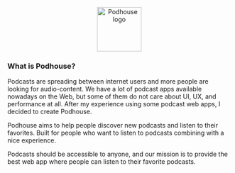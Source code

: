 <p align="center">
  <a href="https://podhouse.app/" target="_blank" rel="noopener noreferrer">
    <img width="100" src="https://podhouse.app/logo.svg" alt="Podhouse logo">
  </a>
</p>

### What is Podhouse?

Podcasts are spreading between internet users and more people are looking for audio-content. We have a lot of podcast apps available nowadays on the Web, but some of them do not care about UI, UX, and performance at all. After my experience using some podcast web apps, I decided to create Podhouse. 

Podhouse aims to help people discover new podcasts and listen to their favorites. Built for people who want to listen to podcasts combining with a nice experience. 

Podcasts should be accessible to anyone, and our mission is to provide the best web app where people can listen to their favorite podcasts.
